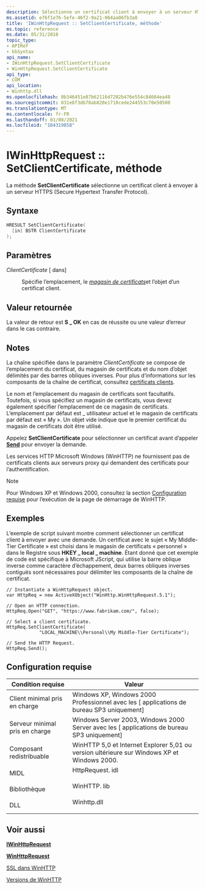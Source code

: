 ```yaml
---
description: Sélectionne un certificat client à envoyer à un serveur HTTPs (Secure Hypertext Transfer Protocol).
ms.assetid: e76f1e76-5efe-46f2-9a21-064aa06fb3a8
title: 'IWinHttpRequest :: SetClientCertificate, méthode'
ms.topic: reference
ms.date: 05/31/2018
topic_type:
- APIRef
- kbSyntax
api_name:
- IWinHttpRequest.SetClientCertificate
- WinHttpRequest.SetClientCertificate
api_type:
- COM
api_location:
- Winhttp.dll
ms.openlocfilehash: 0b346451e87b62116d7202b476e554c84604ea48
ms.sourcegitcommit: 831e8f3db78ab820e1710cede244553c70e50500
ms.translationtype: MT
ms.contentlocale: fr-FR
ms.lasthandoff: 01/08/2021
ms.locfileid: "104319858"
---
```

# <a name="iwinhttprequestsetclientcertificate-method"></a>IWinHttpRequest :: SetClientCertificate, méthode

La méthode **SetClientCertificate** sélectionne un certificat client à envoyer à un serveur HTTPS (Secure Hypertext Transfer Protocol).

## <a name="syntax"></a>Syntaxe


```C++
HRESULT SetClientCertificate(
  [in] BSTR ClientCertificate
);
```



## <a name="parameters"></a>Paramètres

<dl> <dt>

*ClientCertificate* \[ dans\]
</dt> <dd>

Spécifie l’emplacement, le [*magasin de certificats*](glossary.md)et l’objet d’un certificat client.

</dd> </dl>

## <a name="return-value"></a>Valeur retournée

La valeur de retour est **S \_ OK** en cas de réussite ou une valeur d’erreur dans le cas contraire.

## <a name="remarks"></a>Notes

La chaîne spécifiée dans le paramètre *ClientCertificate* se compose de l’emplacement du certificat, du magasin de certificats et du nom d’objet délimités par des barres obliques inverses. Pour plus d’informations sur les composants de la chaîne de certificat, consultez [certificats clients](ssl-in-winhttp.md).

Le nom et l’emplacement du magasin de certificats sont facultatifs. Toutefois, si vous spécifiez un magasin de certificats, vous devez également spécifier l’emplacement de ce magasin de certificats. L’emplacement par défaut est \_ utilisateur actuel et le magasin de certificats par défaut est « My ». Un objet vide indique que le premier certificat du magasin de certificats doit être utilisé.

Appelez **SetClientCertificate** pour sélectionner un certificat avant d’appeler [**Send**](iwinhttprequest-send.md) pour envoyer la demande.

Les services HTTP Microsoft Windows (WinHTTP) ne fournissent pas de certificats clients aux serveurs proxy qui demandent des certificats pour l’authentification.

> [!Note]  
> Pour Windows XP et Windows 2000, consultez la section [Configuration requise](winhttp-start-page.md) pour l’exécution de la page de démarrage de WinHTTP.

 

## <a name="examples"></a>Exemples

L’exemple de script suivant montre comment sélectionner un certificat client à envoyer avec une demande. Un certificat avec le sujet « My Middle-Tier Certificate » est choisi dans le magasin de certificats « personnel » dans le Registre sous **HKEY \_ local \_ machine**. Étant donné que cet exemple de code est spécifique à Microsoft JScript, qui utilise la barre oblique inverse comme caractère d’échappement, deux barres obliques inverses contiguës sont nécessaires pour délimiter les composants de la chaîne de certificat.


```JScript
// Instantiate a WinHttpRequest object.
var HttpReq = new ActiveXObject("WinHttp.WinHttpRequest.5.1");
    
// Open an HTTP connection.
HttpReq.Open("GET", "https://www.fabrikam.com/", false);
    
// Select a client certificate.
HttpReq.SetClientCertificate(
            "LOCAL_MACHINE\\Personal\\My Middle-Tier Certificate");

// Send the HTTP Request.
HttpReq.Send();
```



## <a name="requirements"></a>Configuration requise



| Condition requise | Valeur |
|-------------------------------------|--------------------------------------------------------------------------------------------|
| Client minimal pris en charge<br/> | Windows XP, Windows 2000 Professionnel avec les \[ applications de bureau SP3 uniquement\]<br/>            |
| Serveur minimal pris en charge<br/> | Windows Server 2003, Windows 2000 Server avec les \[ applications de bureau SP3 uniquement\]<br/>         |
| Composant redistribuable<br/>          | WinHTTP 5,0 et Internet Explorer 5,01 ou version ultérieure sur Windows XP et Windows 2000.<br/> |
| MIDL<br/>                      | <dl> <dt>HttpRequest. idl</dt> </dl> |
| Bibliothèque<br/>                  | <dl> <dt>WinHTTP. lib</dt> </dl>     |
| DLL<br/>                      | <dl> <dt>Winhttp.dll</dt> </dl>     |



## <a name="see-also"></a>Voir aussi

<dl> <dt>

[**IWinHttpRequest**](iwinhttprequest-interface.md)
</dt> <dt>

[**WinHttpRequest**](winhttprequest.md)
</dt> <dt>

[SSL dans WinHTTP](ssl-in-winhttp.md)
</dt> <dt>

[Versions de WinHTTP](winhttp-versions.md)
</dt> </dl>

 

 




